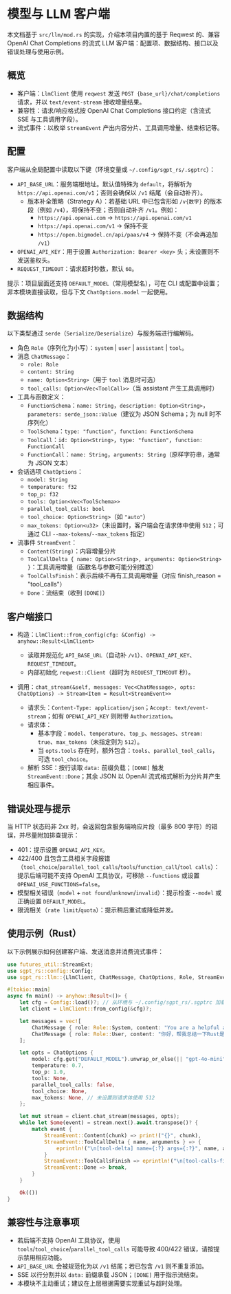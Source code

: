 # 模型与 LLM 客户端

本文档基于 `src/llm/mod.rs` 的实现，介绍本项目内置的基于 Reqwest 的、兼容 OpenAI Chat Completions 的流式 LLM 客户端：配置项、数据结构、接口以及错误处理与使用示例。

## 概览

- 客户端：`LlmClient` 使用 `reqwest` 发送 `POST {base_url}/chat/completions` 请求，并以 `text/event-stream` 接收增量结果。
- 兼容性：请求/响应格式按 OpenAI Chat Completions 接口约定（含流式 SSE 与工具调用字段）。
- 流式事件：以枚举 `StreamEvent` 产出内容分片、工具调用增量、结束标记等。

## 配置

客户端从全局配置中读取以下键（环境变量或 `~/.config/sgpt_rs/.sgptrc`）：

- `API_BASE_URL`：服务端根地址。默认值特殊为 `default`，将解析为 `https://api.openai.com/v1`；否则会确保以 `/v1` 结尾（会自动补齐）。
  - 版本补全策略（Strategy A）：若基础 URL 中已包含形如 `/v{数字}` 的版本段（例如 `/v4`），将保持不变；否则自动补齐 `/v1`。例如：
    - `https://api.openai.com` -> `https://api.openai.com/v1`
    - `https://api.openai.com/v1` -> 保持不变
    - `https://open.bigmodel.cn/api/paas/v4` -> 保持不变（不会再追加 `/v1`）
- `OPENAI_API_KEY`：用于设置 `Authorization: Bearer <key>` 头；未设置则不发送鉴权头。
- `REQUEST_TIMEOUT`：请求超时秒数，默认 `60`。

提示：项目层面还支持 `DEFAULT_MODEL`（常用模型名），可在 CLI 或配置中设置；非本模块直接读取，但与下文 `ChatOptions.model` 一起使用。

## 数据结构

以下类型通过 `serde`（`Serialize/Deserialize`）与服务端进行编解码。

- 角色 `Role`（序列化为小写）：`system` | `user` | `assistant` | `tool`。
- 消息 `ChatMessage`：
  - `role: Role`
  - `content: String`
  - `name: Option<String>`（用于 `tool` 消息时可选）
  - `tool_calls: Option<Vec<ToolCall>>`（当 assistant 产生工具调用时）
- 工具与函数定义：
  - `FunctionSchema`：`name: String`，`description: Option<String>`，`parameters: serde_json::Value`（建议为 JSON Schema；为 null 时不序列化）
  - `ToolSchema`：`type: "function"`，`function: FunctionSchema`
  - `ToolCall`：`id: Option<String>`，`type: "function"`，`function: FunctionCall`
  - `FunctionCall`：`name: String`，`arguments: String`（原样字符串，通常为 JSON 文本）
- 会话选项 `ChatOptions`：
  - `model: String`
  - `temperature: f32`
  - `top_p: f32`
  - `tools: Option<Vec<ToolSchema>>`
  - `parallel_tool_calls: bool`
  - `tool_choice: Option<String>`（如 `"auto"`）
  - `max_tokens: Option<u32>`（未设置时，客户端会在请求体中使用 `512`；可通过 CLI `--max-tokens`/`--max_tokens` 指定）
- 流事件 `StreamEvent`：
  - `Content(String)`：内容增量分片
  - `ToolCallDelta { name: Option<String>, arguments: Option<String> }`：工具调用增量（函数名与参数可能分别推送）
  - `ToolCallsFinish`：表示后续不再有工具调用增量（对应 finish_reason = "tool_calls"）
  - `Done`：流结束（收到 `[DONE]`）

## 客户端接口

- 构造：`LlmClient::from_config(cfg: &Config) -> anyhow::Result<LlmClient>`
  - 读取并规范化 `API_BASE_URL`（自动补 `/v1`）、`OPENAI_API_KEY`、`REQUEST_TIMEOUT`。
  - 内部初始化 `reqwest::Client`（超时为 `REQUEST_TIMEOUT` 秒）。

- 调用：`chat_stream(&self, messages: Vec<ChatMessage>, opts: ChatOptions) -> Stream<Item = Result<StreamEvent>>`
  - 请求头：`Content-Type: application/json`；`Accept: text/event-stream`；如有 `OPENAI_API_KEY` 则附带 `Authorization`。
  - 请求体：
    - 基本字段：`model`、`temperature`、`top_p`、`messages`、`stream: true`、`max_tokens`（未指定则为 `512`）。
    - 当 `opts.tools` 存在时，额外包含：`tools`、`parallel_tool_calls`，可选 `tool_choice`。
  - 解析 SSE：按行读取 `data:` 前缀负载；`[DONE]` 触发 `StreamEvent::Done`；其余 JSON 以 OpenAI 流式格式解析为分片并产生相应事件。

## 错误处理与提示

当 HTTP 状态码非 2xx 时，会返回包含服务端响应片段（最多 800 字符）的错误，并尽量附加排查提示：

- 401：提示设置 `OPENAI_API_KEY`。
- 422/400 且包含工具相关字段报错（`tool_choice`/`parallel_tool_calls`/`tools`/`function_call`/`tool calls`）：提示后端可能不支持 OpenAI 工具协议，可移除 `--functions` 或设置 `OPENAI_USE_FUNCTIONS=false`。
- 模型相关错误（`model` + `not found`/`unknown`/`invalid`）：提示检查 `--model` 或正确设置 `DEFAULT_MODEL`。
- 限流相关（`rate limit`/`quota`）：提示稍后重试或降低并发。

## 使用示例（Rust）

以下示例展示如何创建客户端、发送消息并消费流式事件：

```rust
use futures_util::StreamExt;
use sgpt_rs::config::Config;
use sgpt_rs::llm::{LlmClient, ChatMessage, ChatOptions, Role, StreamEvent};

#[tokio::main]
async fn main() -> anyhow::Result<()> {
    let cfg = Config::load()?; // 从环境与 ~/.config/sgpt_rs/.sgptrc 加载
    let client = LlmClient::from_config(&cfg)?;

    let messages = vec![
        ChatMessage { role: Role::System, content: "You are a helpful assistant.".into(), name: None, tool_calls: None },
        ChatMessage { role: Role::User, content: "你好，帮我总结一下Rust是什么？".into(), name: None, tool_calls: None },
    ];

    let opts = ChatOptions {
        model: cfg.get("DEFAULT_MODEL").unwrap_or_else(|| "gpt-4o-mini".into()),
        temperature: 0.7,
        top_p: 1.0,
        tools: None,
        parallel_tool_calls: false,
        tool_choice: None,
        max_tokens: None, // 未设置则请求体使用 512
    };

    let mut stream = client.chat_stream(messages, opts);
    while let Some(event) = stream.next().await.transpose()? {
        match event {
            StreamEvent::Content(chunk) => print!("{}", chunk),
            StreamEvent::ToolCallDelta { name, arguments } => {
                eprintln!("\n[tool-delta] name={:?} args={:?}", name, arguments);
            }
            StreamEvent::ToolCallsFinish => eprintln!("\n[tool-calls-finish]"),
            StreamEvent::Done => break,
        }
    }

    Ok(())
}
```

## 兼容性与注意事项

- 若后端不支持 OpenAI 工具协议，使用 `tools`/`tool_choice`/`parallel_tool_calls` 可能导致 400/422 错误，请按提示禁用相应功能。
- `API_BASE_URL` 会被规范化为以 `/v1` 结尾；若已包含 `/v1` 则不重复添加。
- SSE 以行分割并以 `data:` 前缀承载 JSON；`[DONE]` 用于指示流结束。
- 本模块不主动重试；建议在上层根据需要实现重试与超时处理。
